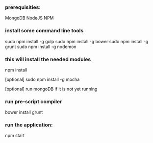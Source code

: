### prerequisities:
MongoDB
NodeJS
NPM
 
### install some command line tools
sudo npm install -g gulp
sudo npm install -g bower
sudo npm install -g grunt
sudo npm install -g nodemon

### this will install the needed modules
npm install

[optional] sudo npm install -g mocha

[optional] run mongoDB if it is not yet running

### run pre-script compiler
bower install
grunt

### run the application:
npm start